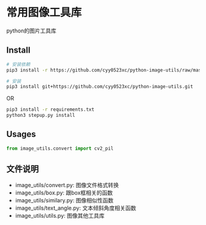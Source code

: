 # 常用图像工具库
python的图片工具库

## Install 

```sh
# 安装依赖
pip3 install -r https://github.com/cyy0523xc/python-image-utils/raw/master/requirements.txt

# 安装
pip3 install git+https://github.com/cyy0523xc/python-image-utils.git
```

OR

```sh
pip3 install -r requirements.txt
python3 stepup.py install
```

## Usages

```python
from image_utils.convert import cv2_pil
```

## 文件说明

- image_utils/convert.py: 图像文件格式转换
- image_utils/box.py: 跟box框相关的函数
- image_utils/similary.py: 图像相似性函数
- image_utils/text_angle.py: 文本倾斜角度相关函数
- image_utils/utils.py: 图像其他工具库
